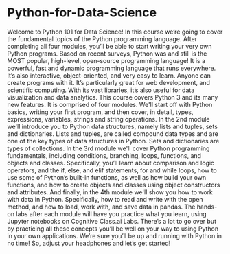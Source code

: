 # Python-for-Data-Science

Welcome to Python 101 for Data Science! In this course we’re going to cover the
fundamental topics of the Python programming language.
After completing all four modules, you’ll be able to start writing your very own Python
programs. Based on recent surveys, Python was and still
is the MOST popular, high-level, open-source programming language!
It is a powerful, fast and dynamic programming language that runs everywhere.
It’s also interactive, object-oriented, and very easy to learn.
Anyone can create programs with it. It’s particularly great for web development,
and scientific computing. With its vast libraries, it’s also useful for data visualization
and data analytics. This course covers Python 3 and its many new
features. It is comprised of four modules. We'll start off with Python basics, writing
your first program, and then cover, in detail, types, expressions, variables, strings and
string operations. In the 2nd module we'll introduce you to Python
data structures, namely lists and tuples, sets and dictionaries.
Lists and tuples, are called compound data types and are one of the key types of data
structures in Python. Sets and dictionaries are types of collections.
In the 3rd module we'll cover Python programming fundamentals, including conditions, branching,
loops, functions, and objects and classes. Specifically, you’ll learn about comparison
and logic operators, and the if, else, and elif statements, for and while loops, how
to use some of Python’s built-in functions, as well as how build your own functions, and
how to create objects and classes using object constructors and attributes.
And finally, in the 4th module we'll show you how to work with data in Python.
Specifically, how to read and write with the open method, and how to load, work with, and
save data in pandas. The hands-on labs after each module will have
you practice what you learn, using Jupyter notebooks on Cognitive Class.ai Labs.
There’s a lot to go over but by practicing all these concepts you’ll be well on your
way to using Python in your own applications. We’re sure you’ll be up and running with
Python in no time! So, adjust your headphones and let’s get
started!
